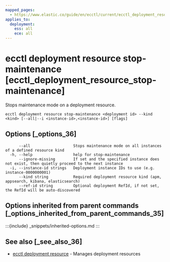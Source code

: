 ```yaml
---
mapped_pages:
  - https://www.elastic.co/guide/en/ecctl/current/ecctl_deployment_resource_stop-maintenance.html
applies_to:
  deployment:
    ess: all
    ece: all
---
```


# ecctl deployment resource stop-maintenance [ecctl_deployment_resource_stop-maintenance]

Stops maintenance mode on a deployment resource.

```
ecctl deployment resource stop-maintenance <deployment id> --kind <kind> [--all|--i <instance-id>,<instance-id>] [flags]
```


## Options [_options_36]

```
      --all                   Stops maintenance mode on all instances of a defined resource kind
  -h, --help                  help for stop-maintenance
      --ignore-missing        If set and the specified instance does not exist, then quietly proceed to the next instance
  -i, --instance-id strings   Deployment instance IDs to use (e.g. instance-0000000001)
      --kind string           Required deployment resource kind (apm, appsearch, kibana, elasticsearch)
      --ref-id string         Optional deployment RefId, if not set, the RefId will be auto-discovered
```


## Options inherited from parent commands [_options_inherited_from_parent_commands_35]

:::{include} _snippets/inherited-options.md
:::


## See also [_see_also_36]

* [ecctl deployment resource](/reference/ecctl_deployment_resource.md)	 - Manages deployment resources

